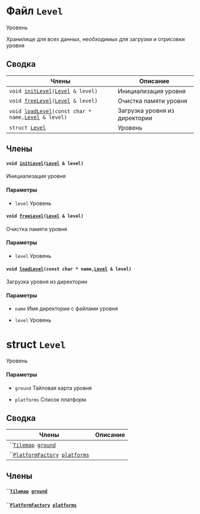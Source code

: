 # Файл `Level` 

Уровень

Хранилище для всех данных, необходимых для загрузки и отрисовки уровня

## Сводка

 Члены                          | Описание                                    
--------------------------------|---------------------------------------------
`void `[`initLevel`](#group__Level__1ga7e4a56d60c085e76a1aebe958e595455)`(`[`Level`](api/Level.md#structLevel)` & level)`            | Инициализация уровня
`void `[`freeLevel`](#group__Level__1ga09fb76049d1190af2d0f43758ac7e21c)`(`[`Level`](api/Level.md#structLevel)` & level)`            | Очистка памяти уровня
`void `[`loadLevel`](#group__Level__1gabe7b191cec72ce5dfd0a0a40c954fce2)`(const char * name,`[`Level`](api/Level.md#structLevel)` & level)`            | Загрузка уровня из директории
`struct `[`Level`](#structLevel) | Уровень

## Члены  

#### `void `[`initLevel`](#group__Level__1ga7e4a56d60c085e76a1aebe958e595455)`(`[`Level`](api/Level.md#structLevel)` & level)` 

Инициализация уровня

#### Параметры
* `level` Уровень

#### `void `[`freeLevel`](#group__Level__1ga09fb76049d1190af2d0f43758ac7e21c)`(`[`Level`](api/Level.md#structLevel)` & level)` 

Очистка памяти уровня

#### Параметры
* `level` Уровень

#### `void `[`loadLevel`](#group__Level__1gabe7b191cec72ce5dfd0a0a40c954fce2)`(const char * name,`[`Level`](api/Level.md#structLevel)` & level)` 

Загрузка уровня из директории

#### Параметры
* `name` Имя директории с файлами уровня 

* `level` Уровень

# struct `Level` 

Уровень

#### Параметры
* `ground` Тайловая карта уровня 

* `platforms` Список платформ

## Сводка

 Члены                          | Описание                                    
--------------------------------|---------------------------------------------
``[`Tilemap`](api/Rect.md#structTilemap)` `[`ground`](#structLevel_1a144f165554a1661884bedba63a294047) | 
``[`PlatformFactory`](api/PlatformFactory.md#structPlatformFactory)` `[`platforms`](#structLevel_1a1ff993cd54fac87819ae33d705197582) | 

## Члены  

#### ``[`Tilemap`](api/Rect.md#structTilemap)` `[`ground`](#structLevel_1a144f165554a1661884bedba63a294047) 

#### ``[`PlatformFactory`](api/PlatformFactory.md#structPlatformFactory)` `[`platforms`](#structLevel_1a1ff993cd54fac87819ae33d705197582) 

